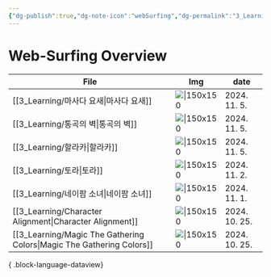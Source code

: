 ```yaml
---
{"dg-publish":true,"dg-note-icon":"webSurfing","dg-permalink":"3_Learning/Overview/web-surfing","tags":["web-surfing","overview"],"permalink":"/3_Learning/Overview/web-surfing/","dgPassFrontmatter":true,"noteIcon":"webSurfing"}
---
```


# Web-Surfing Overview
| File                                                                     | Img                                                                                                                                  | date          |
| ------------------------------------------------------------------------ | ------------------------------------------------------------------------------------------------------------------------------------ | ------------- |
| [[3_Learning/마사다 요새\|마사다 요새]]                                         | ![\|150x150](https://encrypted-tbn0.gstatic.com/images?q=tbn:ANd9GcRm2SfqNJxqq44KY059f1KOY_KlsUQ8RszbCw&s)                           | 2024. 11. 5.  |
| [[3_Learning/통곡의 벽\|통곡의 벽]]                                           | ![\|150x150](https://a.travel-assets.com/findyours-php/viewfinder/images/res70/292000/292189-Jerusalem-And-Vicinity.jpg)             | 2024. 11. 5.  |
| [[3_Learning/할라카\|할라카]]                                               | ![\|150x150](https://cnts-image.godpeople.com/641/44641/700_748.jpg)                                                                 | 2024. 11. 5.  |
| [[3_Learning/토라\|토라]]                                                 | ![\|150x150](https://www.penews.co.kr/news/photo/202011/17247_16163_306.jpg)                                                         | 2024. 11. 2.  |
| [[3_Learning/네이팜 소녀\|네이팜 소녀]]                                         | ![\|150x150](https://pds.joongang.co.kr/news/component/htmlphoto_mmdata/202206/08/7d5d6965-9a24-4f49-a77b-03e0f3e801b0.jpg)          | 2024. 11. 1.  |
| [[3_Learning/Character Alignment\|Character Alignment]]               | ![\|150x150](https://rantingsoftheninjarobot.files.wordpress.com/2012/01/harry-potter-custom.jpg)                                    | 2024. 10. 25. |
| [[3_Learning/Magic The Gathering Colors\|Magic The Gathering Colors]] | ![\|150x150](https://static.wikia.nocookie.net/mtgsalvation_gamepedia/images/e/e1/Color_Wheel.jpg/revision/latest?cb=20060415063339) | 2024. 10. 25. |

{ .block-language-dataview}
